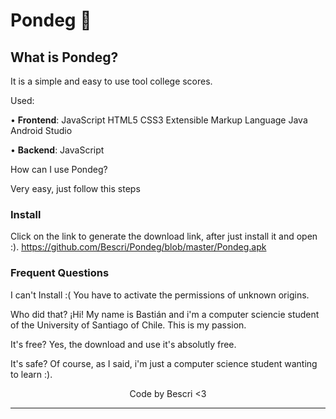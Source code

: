 # Pondeg 📑️


## **What is Pondeg?** 

It is a simple and easy to use tool college scores.

Used:

• **Frontend**: JavaScript HTML5 CSS3 Extensible Markup Language Java Android Studio

• **Backend**: JavaScript

How can I use Pondeg?

Very easy, just follow this steps

### Install

Click on the link to generate the download link, after just install it and open :).
https://github.com/Bescri/Pondeg/blob/master/Pondeg.apk

### Frequent Questions

I can't Install :( 
You have to activate the permissions of unknown origins.

Who did that? ¡Hi! My name is Bastián and i'm a computer sciencie student of the University of Santiago of Chile. This is my passion.

It's free? Yes, the download and use it's absolutly free.

It's safe? Of course, as I said, i'm just a computer science student wanting to learn :).

<p align="center">
Code by Bescri <3
</p>


------------

